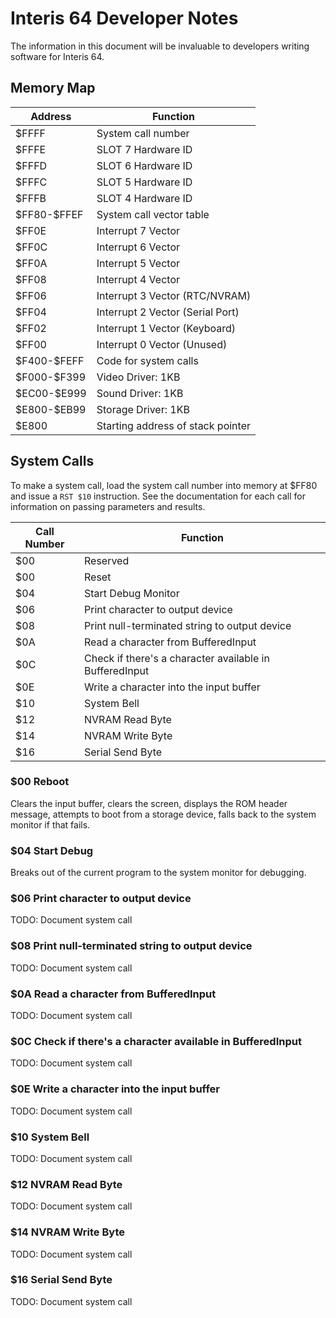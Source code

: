 # Interis 64 Developer Notes

The information in this document will be invaluable to developers writing software for Interis 64.

## Memory Map

| Address      | Function                          |
| ------------ | --------------------------------- |
|        $FFFF | System call number                |
|        $FFFE | SLOT 7 Hardware ID                |
|        $FFFD | SLOT 6 Hardware ID                |
|        $FFFC | SLOT 5 Hardware ID                |
|        $FFFB | SLOT 4 Hardware ID                |
| \$FF80-$FFEF | System call vector table          |
|        $FF0E | Interrupt 7 Vector                |
|        $FF0C | Interrupt 6 Vector                |
|        $FF0A | Interrupt 5 Vector                |
|        $FF08 | Interrupt 4 Vector                |
|        $FF06 | Interrupt 3 Vector (RTC/NVRAM)    |
|        $FF04 | Interrupt 2 Vector (Serial Port)  |
|        $FF02 | Interrupt 1 Vector (Keyboard)     |
|        $FF00 | Interrupt 0 Vector (Unused)       |
| \$F400-$FEFF | Code for system calls             |
| \$F000-$F399 | Video Driver: 1KB                 |
| \$EC00-$E999 | Sound Driver: 1KB                 |
| \$E800-$EB99 | Storage Driver: 1KB               |
|        $E800 | Starting address of stack pointer |


## System Calls

To make a system call, load the system call number into memory at $FF80 and issue a `RST $10` instruction. See the documentation for each call for information on passing parameters and results.

| Call Number | Function                                                |
| ----------- | ------------------------------------------------------- |
|         $00 | Reserved                                                |
|         $00 | Reset                                                   |
|         $04 | Start Debug Monitor                                     |
|         $06 | Print character to output device                        |
|         $08 | Print null-terminated string to output device           |
|         $0A | Read a character from BufferedInput                     |
|         $0C | Check if there's a character available in BufferedInput |
|         $0E | Write a character into the input buffer                 |
|         $10 | System Bell                                             |
|         $12 | NVRAM Read Byte                                         |
|         $14 | NVRAM Write Byte                                        |
|         $16 | Serial Send Byte                                        |

### $00 Reboot
Clears the input buffer, clears the screen, displays the ROM header message, attempts to boot from a storage device, falls back to the system monitor if that fails.

### $04 Start Debug
Breaks out of the current program to the system monitor for debugging.

### $06 Print character to output device
TODO: Document system call

### $08 Print null-terminated string to output device
TODO: Document system call

### $0A Read a character from BufferedInput
TODO: Document system call

### $0C Check if there's a character available in BufferedInput
TODO: Document system call

### $0E Write a character into the input buffer
TODO: Document system call

### $10 System Bell
TODO: Document system call

### $12 NVRAM Read Byte
TODO: Document system call

### $14 NVRAM Write Byte
TODO: Document system call

### $16 Serial Send Byte
TODO: Document system call
